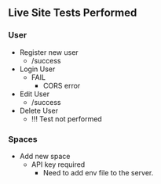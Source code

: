 ## Live Site Tests Performed

### User 
- Register new user 
  - /success
- Login User 
  - FAIL 
    - CORS error 
- Edit User 
  - /success
- Delete User 
  - !!! Test not performed

### Spaces 
- Add new space 
  - API key required 
    - Need to add env file to the server. 